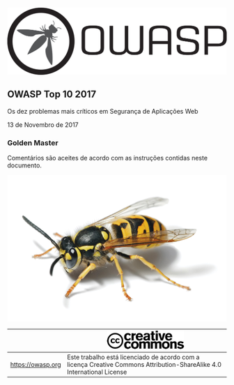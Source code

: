![OWASP LOGO](images/OWASP_logo.png)

## OWASP Top 10 2017

Os dez problemas mais críticos em Segurança de Aplicações Web

13 de Novembro de 2017

### Golden Master

Comentários são aceites de acordo com as instruções contidas neste documento.

![WASP Logo URL TBA](images/front-wasp.png)

|  | ![Creative Commons License Logo](images/front-cc.png) |
| -- | -- |
| https://owasp.org | Este trabalho está licenciado de acordo com a licença Creative Commons Attribution-ShareAlike 4.0 International License |

